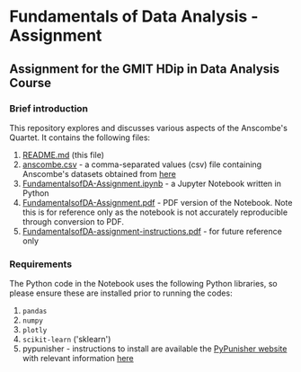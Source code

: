 # Fundamentals of Data Analysis - Assignment
## Assignment for the GMIT HDip in Data Analysis Course

### Brief introduction
This repository explores and discusses various aspects of the Anscombe's Quartet. It contains the following files:

1. [README.md](README.md) (this file)
1. [anscombe.csv](anscombe.csv) - a comma-separated values (csv) file containing Anscombe's datasets obtained from [here](https://vincentarelbundock.github.io/Rdatasets/csv/datasets/anscombe.csv)
1. [FundamentalsofDA-Assignment.ipynb](FundamentalsofDA-Assignment.ipynb) - a Jupyter Notebook written in Python
1. [FundamentalsofDA-Assignment.pdf](FundamentalsofDA-Assignment.pdf) - PDF version of the Notebook. Note this is for reference only as the notebook is not accurately reproducible through conversion to PDF.
1. [FundamentalsofDA-assignment-instructions.pdf](FundamentalsofDA-assignment-instructions.pdf) - for future reference only

### Requirements
The Python code in the Notebook uses the following Python libraries, so please ensure these are installed prior to running the codes:
1. `pandas`
1. `numpy`
1. `plotly`
1. `scikit-learn` ('sklearn')
1. pypunisher - instructions to install are available the [PyPunisher website](https://ubc-mds.github.io/PyPunisher/index.html) with relevant information [here](https://stackoverflow.com/questions/15268953/how-to-install-python-package-from-github)

